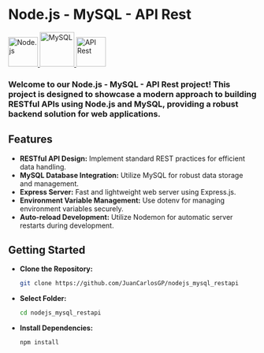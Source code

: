 # Node.js - MySQL - API Rest
<a href="https://nodejs.org/en">
    <img src="https://upload.wikimedia.org/wikipedia/commons/thumb/d/d9/Node.js_logo.svg/1920px-Node.js_logo.svg.png" height="60px" alt="Node.js">  
</a>
<a href="https://www.mysql.com/">
    <img src="https://upload.wikimedia.org/wikipedia/commons/thumb/5/51/Mysql.svg/1024px-Mysql.svg.png" height="70px" alt="MySQL">  
</a>
<a href="https://www.restapitutorial.com/">
    <img src="https://media.licdn.com/dms/image/D4E12AQHUpQpcSsjnUw/article-cover_image-shrink_600_2000/0/1667956348172?e=2147483647&v=beta&t=VBPnkpfgha0y5fuNEdjOmG6vSwXOarA-M5XeSR6d1Wk" height="60px" alt="API Rest">  
</a>

### Welcome to our Node.js - MySQL - API Rest project! This project is designed to showcase a modern approach to building RESTful APIs using Node.js and MySQL, providing a robust backend solution for web applications.

## Features
- **RESTful API Design:** Implement standard REST practices for efficient data handling.
- **MySQL Database Integration:** Utilize MySQL for robust data storage and management.
- **Express Server:** Fast and lightweight web server using Express.js.
- **Environment Variable Management:** Use dotenv for managing environment variables securely.
- **Auto-reload Development:** Utilize Nodemon for automatic server restarts during development.

## Getting Started
  - **Clone the Repository:**
    ```sh
    git clone https://github.com/JuanCarlosGP/nodejs_mysql_restapi
    ```
  - **Select Folder:**
    ```sh
    cd nodejs_mysql_restapi
    ```
 - **Install Dependencies:**
   ```sh
   npm install
